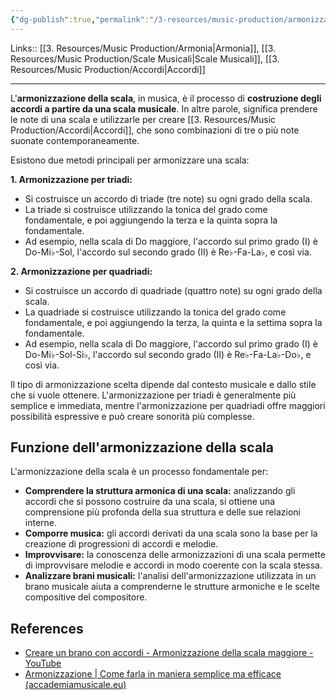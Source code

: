 ```yaml
---
{"dg-publish":true,"permalink":"/3-resources/music-production/armonizzazione-scala/"}
---
```


Links:: [[3. Resources/Music Production/Armonia\|Armonia]], [[3. Resources/Music Production/Scale Musicali\|Scale Musicali]], [[3. Resources/Music Production/Accordi\|Accordi]]

---
L'**armonizzazione della scala**, in musica, è il processo di **costruzione degli accordi a partire da una scala musicale**. In altre parole, significa prendere le note di una scala e utilizzarle per creare [[3. Resources/Music Production/Accordi\|Accordi]], che sono combinazioni di tre o più note suonate contemporaneamente.

Esistono due metodi principali per armonizzare una scala:

**1. Armonizzazione per triadi:**

- Si costruisce un accordo di triade (tre note) su ogni grado della scala.
- La triade si costruisce utilizzando la tonica del grado come fondamentale, e poi aggiungendo la terza e la quinta sopra la fondamentale.
- Ad esempio, nella scala di Do maggiore, l'accordo sul primo grado (I) è Do-Mi♭-Sol, l'accordo sul secondo grado (II) è Re♭-Fa-La♭, e così via.

**2. Armonizzazione per quadriadi:**

- Si costruisce un accordo di quadriade (quattro note) su ogni grado della scala.
- La quadriade si costruisce utilizzando la tonica del grado come fondamentale, e poi aggiungendo la terza, la quinta e la settima sopra la fondamentale.
- Ad esempio, nella scala di Do maggiore, l'accordo sul primo grado (I) è Do-Mi♭-Sol-Si♭, l'accordo sul secondo grado (II) è Re♭-Fa-La♭-Do♭, e così via.

Il tipo di armonizzazione scelta dipende dal contesto musicale e dallo stile che si vuole ottenere. L'armonizzazione per triadi è generalmente più semplice e immediata, mentre l'armonizzazione per quadriadi offre maggiori possibilità espressive e può creare sonorità più complesse.

## Funzione dell'armonizzazione della scala

L'armonizzazione della scala è un processo fondamentale per:

- **Comprendere la struttura armonica di una scala:** analizzando gli accordi che si possono costruire da una scala, si ottiene una comprensione più profonda della sua struttura e delle sue relazioni interne.
- **Comporre musica:** gli accordi derivati da una scala sono la base per la creazione di progressioni di accordi e melodie.
- **Improvvisare:** la conoscenza delle armonizzazioni di una scala permette di improvvisare melodie e accordi in modo coerente con la scala stessa.
- **Analizzare brani musicali:** l'analisi dell'armonizzazione utilizzata in un brano musicale aiuta a comprenderne le strutture armoniche e le scelte compositive del compositore.




## References

- [Creare un brano con accordi - Armonizzazione della scala maggiore - YouTube](https://www.youtube.com/watch?v=JH49l7C5uL8)
- [Armonizzazione | Come farla in maniera semplice ma efficace (accademiamusicale.eu)](https://accademiamusicale.eu/armonizzazione-come-farla-in-maniera-semplice-ma-efficace/)
